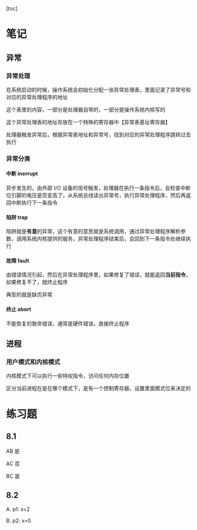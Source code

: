 [toc]

# 笔记

## 异常

### 异常处理

在系统启动的时候，操作系统会初始化分配一张异常处理表，里面记录了异常号和对应的异常处理程序的地址

这个表里的内容，一部分是处理器自带的，一部分是操作系统内核写的

这个异常处理表的地址存放在一个特殊的寄存器中【异常表基址寄存器】

处理器触发异常后，根据异常表地址和异常号，找到对应的异常处理程序跳转过去执行



### 异常分类

#### 中断 inerrupt

异步发生的，由外部 I/O 设备的信号触发，处理器在执行一条指令后，会检查中断位引脚的电压是否变高了，从系统总线读出异常号，执行异常处理程序，然后再返回中断执行下一条指令

#### 陷阱 trap

陷阱就是**有意**的异常，这个有意的意思就是系统调用，通过异常处理程序解析参数，调用系统内核提供的服务，异常处理程序结束后，会回到下一条指令处继续执行

#### 故障 fault

由错误情况引起，然后在异常处理程序里，如果修复了错误，就能返回**当前指令**，如果修复不了，就终止程序

典型的就是缺页异常

#### 终止 abort

不能恢复的致命错误，通常是硬件错误，直接终止程序



## 进程

### 用户模式和内核模式

内核模式下可以执行一些特权指令，访问任何内存位置

区分当前进程在是在哪个模式下，是有一个控制寄存器，设置里面模式位来决定的



# 练习题

## 8.1

AB 是

AC 否

BC 是



## 8.2

A. p1: x=2

B. p2: x=0



